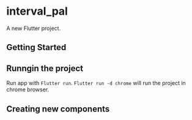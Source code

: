 # interval_pal

A new Flutter project.

## Getting Started


## Runngin the project

Run app with `Flutter run`. `Flutter run -d chrome` will run the project in chrome browser.


## Creating new components
